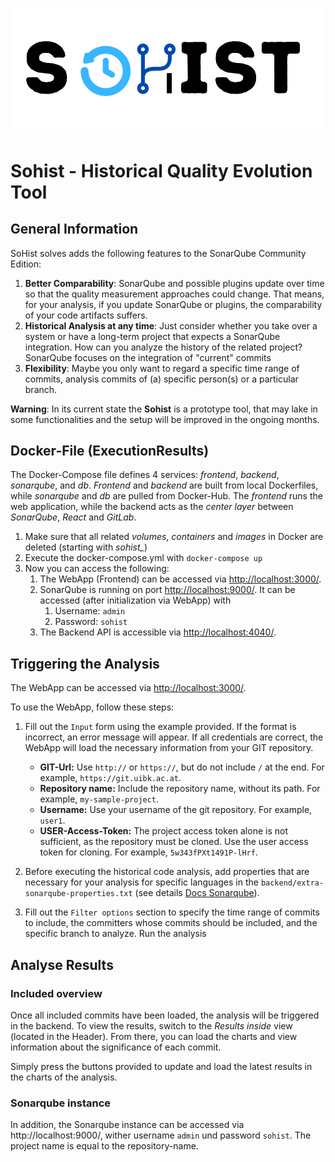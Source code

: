 ![alt text](frontend/src/views/assets/SoHist-Logo.svg)

# Sohist - Historical Quality Evolution Tool

## General Information

SoHist solves adds the following features to the SonarQube Community Edition:

1. **Better Comparability**: SonarQube and possible plugins update over time so that the quality measurement approaches
   could
   change. That means, for your analysis, if you update SonarQube or plugins, the comparability of your code artifacts
   suffers.
2. **Historical Analysis at any time**: Just consider whether you take over a system or have a long-term project that
   expects a SonarQube integration. How can you analyze the history of the related project? SonarQube focuses on the
   integration of "current" commits
3. **Flexibility**: Maybe you only want to regard a specific time range of commits, analysis commits of (a) specific
   person(s) or a particular branch.

**Warning**: In its current state the **Sohist** is a prototype tool, that may lake in some functionalities and
the setup will be improved in the ongoing months.

## Docker-File (ExecutionResults)

The Docker-Compose file defines 4 services: *frontend*, *backend*, *sonarqube*, and *db*. *Frontend* and *backend* are
built from local Dockerfiles, while *sonarqube* and *db* are pulled from Docker-Hub. The *frontend* runs
the web application, while the backend acts as the *center layer* between *SonarQube*, *React* and *GitLab*.

1. Make sure that all related *volumes*, *containers* and *images* in Docker are deleted (starting with *sohist_*)
2. Execute the docker-compose.yml with `docker-compose up`
3. Now you can access the following:
    1. The WebApp (Frontend) can be accessed via [http://localhost:3000/](http://localhost:3000/).
    2. SonarQube is running on port [http://localhost:9000/](http://localhost:9000/). It can be accessed (after
       initialization via WebApp) with
        1. Username: `admin`
        2. Password: `sohist`
    3. The Backend API is accessible via [http://localhost:4040/](http://localhost:9040/).

## Triggering the Analysis

The WebApp can be accessed via [http://localhost:3000/](http://localhost:3000/).

To use the WebApp, follow these steps:

1. Fill out the `Input` form using the example provided. If the format is incorrect, an error message will appear. If
   all credentials are correct, the WebApp will load the necessary information from your GIT repository.

    - **GIT-Url:** Use `http://` or `https://`, but do not include `/` at the end. For
      example, `https://git.uibk.ac.at`.
    - **Repository name:** Include the repository name, without its path. For example, `my-sample-project`.
    - **Username:** Use your username of the git repository. For example, `user1`.
    - **USER-Access-Token:** The project access token alone is not sufficient, as the repository must be cloned. Use
      the user access token for cloning. For example, `5w343fPXt1491P-lHrf`.
2. Before executing the historical code analysis, add properties
   that are necessary for your analysis for specific languages in
   the `backend/extra-sonarqube-properties.txt` (see details [Docs Sonarqube](https://docs.sonarqube.org/9.6/analyzing-source-code/analysis-parameters/)).

3. Fill out the `Filter options` section to specify the time range of commits to include, the committers whose commits
   should be included, and the specific branch to analyze. Run the analysis 

## Analyse Results
### Included overview 
Once all included commits have been loaded, the analysis will be triggered in the backend. To view the results, switch
to the *Results inside* view (located in the Header). From there, you can load the charts and view information about the
significance of each commit.

Simply press the buttons provided to update and load the latest results in the charts of the analysis.
### Sonarqube instance  
In addition, the Sonarqube instance can be accessed via http://localhost:9000/, wither username `admin`
und password `sohist`. The project name is equal to the repository-name. 


